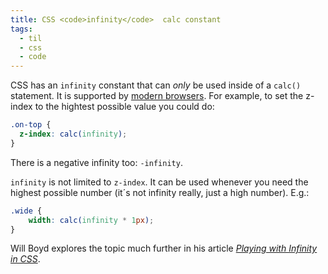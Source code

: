 ```yaml
---
title: CSS <code>infinity</code>  calc constant
tags: 
  - til
  - css
  - code
---
```

CSS has an `infinity` constant that can *only* be used inside of a `calc()` statement. It is supported by [modern browsers](https://caniuse.com/mdn-css_types_calc-constant_infinity). For example, to set the z-index to the hightest possible value you could do:

```css
.on-top {
  z-index: calc(infinity);
}
```

There is a negative infinity too: `-infinity`.

`infinity` is not limited to `z-index`. It can be used whenever you need the highest possible number (it´s not infinity really, just a high number). E.g.:

```css
.wide {
	width: calc(infinity * 1px);
}
```

Will Boyd explores the topic much further in his article [<cite>Playing with Infinity in CSS</cite>](https://codersblock.com/blog/playing-with-infinity-in-css/).